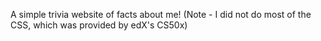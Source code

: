 A simple trivia website of facts about me!
(Note - I did not do most of the CSS, which was provided by edX's CS50x)
